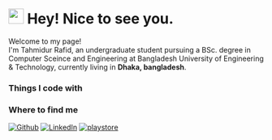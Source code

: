 <h1><img src="https://emojis.slackmojis.com/emojis/images/1531849430/4246/blob-sunglasses.gif?1531849430" width="30"/> Hey! Nice to see you.</h1>

<p>Welcome to my page! </br> I'm Tahmidur Rafid, an undergraduate student pursuing a BSc. degree in Computer Sceince and Engineering at Bangladesh University of Engineering & Technology, currently living in <b>Dhaka, bangladesh</b>. </p>
<h3>Things I code with</h3>

<h3>Where to find me</h3>
<p>
  <a href="https://github.com/tahmidurrafid" target="_blank"><img alt="Github" src="https://img.shields.io/badge/GitHub-%2312100E.svg?&style=for-the- badge&logo=Github&logoColor=white" /></a> 
  <a href="https://www.linkedin.com/in/md-tahmidur-rafid-67995140/" target="_blank"><img alt="LinkedIn" src="https://img.shields.io/badge/linkedin-%230077B5.svg?&style=for-the-badge&logo=linkedin&logoColor=white" /></a> 
  <a href="https://play.google.com/store/apps/developer?id=Tahmidur+Rafid" target="_blank"><img alt="playstore" src="https://img.shields.io/badge/Google_Play-414141?style=for-the-badge&logo=google-play&logoColor=white" /></a>
</p>
